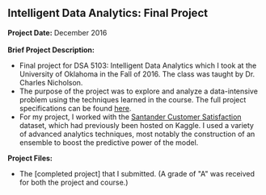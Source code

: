 ## Intelligent Data Analytics: Final Project

**Project Date:** December 2016
<br><br>
**Brief Project Description:** 

- Final project for DSA 5103: Intelligent Data Analytics which I took at the University of Oklahoma in the Fall of 2016. The class was taught by Dr. Charles Nicholson.
- The purpose of the project was to explore and analyze a data-intensive problem using the techniques learned in the course. The full project specifications can be found [here](/IDA/ProjectSpecifications.pdf).
- For my project, I worked with the [Santander Customer Satisfaction](https://www.kaggle.com/c/santander-customer-satisfaction) dataset, which had previously been hosted on Kaggle. I used a variety of advanced analytics techniques, most notably the construction of an ensemble to boost the predictive power of the model.

**Project Files:** 

- The [completed project] that I submitted. (A grade of "A" was received for both the project and course.)

